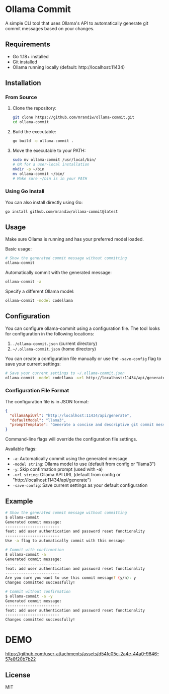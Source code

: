 # Ollama Commit

A simple CLI tool that uses Ollama's API to automatically generate git commit messages based on your changes.

## Requirements

- Go 1.18+ installed
- Git installed
- Ollama running locally (default: http://localhost:11434)

## Installation

### From Source

1. Clone the repository:
   ```bash
   git clone https://github.com/mrandiw/ollama-commit.git
   cd ollama-commit
   ```

2. Build the executable:
   ```bash
   go build -o ollama-commit .
   ```

3. Move the executable to your PATH:
   ```bash
   sudo mv ollama-commit /usr/local/bin/
   # OR for a user-local installation
   mkdir -p ~/bin
   mv ollama-commit ~/bin/
   # Make sure ~/bin is in your PATH
   ```

### Using Go Install

You can also install directly using Go:

```bash
go install github.com/mrandiw/ollama-commit@latest
```

## Usage

Make sure Ollama is running and has your preferred model loaded.

Basic usage:
```bash
# Show the generated commit message without committing
ollama-commit
```

Automatically commit with the generated message:
```bash
ollama-commit -a
```

Specify a different Ollama model:
```bash
ollama-commit -model codellama
```

## Configuration

You can configure ollama-commit using a configuration file. The tool looks for configuration in the following locations:

1. `./ollama-commit.json` (current directory)
2. `~/.ollama-commit.json` (home directory)

You can create a configuration file manually or use the `-save-config` flag to save your current settings:

```bash
# Save your current settings to ~/.ollama-commit.json
ollama-commit -model codellama -url http://localhost:11434/api/generate -save-config
```

### Configuration File Format

The configuration file is in JSON format:

```json
{
  "ollamaApiUrl": "http://localhost:11434/api/generate",
  "defaultModel": "llama3",
  "promptTemplate": "Generate a concise and descriptive git commit message based on the following changes.\nFollow best practices for git commit messages: use imperative mood, keep it under 50 characters for the first line,\nand add more details in a body if necessary.\n\nRespond ONLY with the commit message, no other text, explanation, or quotes.\nJust the commit message that would be used with 'git commit -m'.\n\nChanges:\n%s"
}
```

Command-line flags will override the configuration file settings.

Available flags:
- `-a`: Automatically commit using the generated message
- `-model string`: Ollama model to use (default from config or "llama3")
- `-y`: Skip confirmation prompt (used with -a)
- `-url string`: Ollama API URL (default from config or "http://localhost:11434/api/generate")
- `-save-config`: Save current settings as your default configuration

## Example

```bash
# Show the generated commit message without committing
$ ollama-commit
Generated commit message:
------------------------
feat: add user authentication and password reset functionality
------------------------
Use -a flag to automatically commit with this message

# Commit with confirmation
$ ollama-commit -a
Generated commit message:
------------------------
feat: add user authentication and password reset functionality
------------------------
Are you sure you want to use this commit message? (y/n): y
Changes committed successfully!

# Commit without confirmation
$ ollama-commit -a -y
Generated commit message:
------------------------
feat: add user authentication and password reset functionality
------------------------
Changes committed successfully!
```

# DEMO
https://github.com/user-attachments/assets/d54fc05c-2a4e-44a0-9846-57e8f20b7b22



## License

MIT

